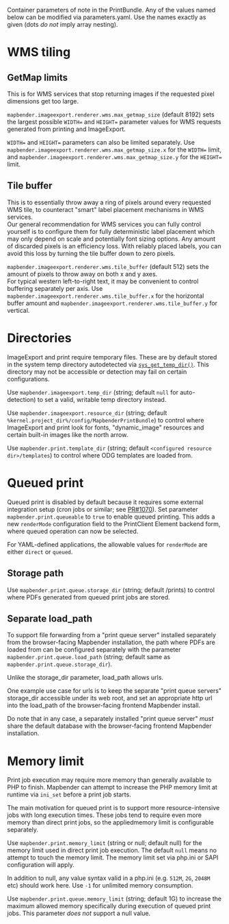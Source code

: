 Container parameters of note in the PrintBundle. Any of the values named below can be modified
via parameters.yaml. Use the names exactly as given (dots _do_ _not_ imply array nesting).
# WMS tiling
## GetMap limits
This is for WMS services that stop returning images if the requested pixel dimensions get too large.

`mapbender.imageexport.renderer.wms.max_getmap_size` (default 8192) sets the largest possible `WIDTH=`
and `HEIGHT=` parameter values for WMS requests generated from printing and ImageExport.

`WIDTH=` and `HEIGHT=` parameters can also be limited separately. Use `mapbender.imageexport.renderer.wms.max_getmap_size.x`
for the `WIDTH=` limit, and `mapbender.imageexport.renderer.wms.max_getmap_size.y` for the `HEIGHT=` limit.  

## Tile buffer
This is to essentially throw away a ring of pixels around every requested WMS tile, to counteract
"smart" label placement mechanisms in WMS services.  
Our general recommendation for WMS services you can fully control yourself is to configure them
for fully deterministic label placement which may only depend on scale and potentially font sizing
options. Any amount of discarded pixels is an efficiency loss. With reliably placed labels, you
can avoid this loss by turning the tile buffer down to zero pixels.

`mapbender.imageexport.renderer.wms.tile_buffer` (default 512) sets the amount of pixels to throw
away on both x and y axes.  
For typical western left-to-right text, it may be convenient to control buffering separately per
axis. Use `mapbender.imageexport.renderer.wms.tile_buffer.x` for the horizontal buffer amount and
`mapbender.imageexport.renderer.wms.tile_buffer.y` for vertical.

# Directories
ImageExport and print require temporary files. These are by default stored in the system temp directory
autodetected via [`sys_get_temp_dir()`](https://www.php.net/manual/en/function.sys-get-temp-dir.php).
This directory may not be accessible or detection may fail on certain configurations.

Use `mapbender.imageexport.temp_dir` (string; default `null` for auto-detection) to set a valid,
writable temp directory instead.

Use `mapbender.imageexport.resource_dir` (string; default `%kernel.project_dir%/config/MapbenderPrintBundle`)
to control where ImageExport and print look for fonts, "dynamic_image" resources and certain built-in
images like the north arrow.

Use `mapbender.print.template_dir` (string; default `<configured resource dir>/templates`) to control where
ODG templates are loaded from.

# Queued print
Queued print is disabled by default because it requires some external integration setup (cron jobs
or similar; see [PR#1070](https://github.com/mapbender/mapbender/pull/1070)).
Set parameter `mapbender.print.queueable` to `true` to enable queued printing.
This adds a new `renderMode` configuration field to the PrintClient Element backend form, where queued
operation can now be selected.

For YAML-defined applications, the allowable values for `renderMode` are either `direct` or `queued`.

## Storage path
Use `mapbender.print.queue.storage_dir` (string; default <webroot>/prints) to control where
PDFs generated from queued print jobs are stored.

## Separate load_path
To support file forwarding from a "print queue server" installed separately from the browser-facing Mapbender
installation, the path where PDFs are loaded from can be configured separately with the parameter
`mapbender.print.queue.load_path` (string; default same as `mapbender.print.queue.storage_dir`).

Unlike the storage_dir parameter, load_path allows urls.

One example use case for urls is to keep the separate "print queue servers" storage_dir accessible under its
web root, and set an appropriate http url into the load_path of the browser-facing frontend
Mapbender install.

Do note that in any case, a separately installed "print queue server" _must_ share the default
database with the browser-facing frontend Mapbender installation.

# Memory limit
Print job execution may require more memory than generally available to PHP to
finish. Mapbender can attempt to increase the PHP memory limit at runtime via
`ini_set` before a print job starts.

The main motivation for queued print is to support more resource-intensive jobs with
long execution times. These jobs tend to require even more memory than direct print
jobs, so the appliedmemory limit is configurable separately.

Use `mapbender.print.memory_limit` (string or null; default null) for the memory limit
used in direct print job execution. The default `null` means no attempt to touch the memory
limit. The memory limit set via php.ini or SAPI configuration will apply.

In addition to null, any value syntax valid in a php.ini (e.g. `512M`, `2G`, `2048M` etc) should work here.
Use `-1` for unlimited memory consumption.

Use `mapbender.print.queue.memory_limit` (string; default 1G) to increase the maximum allowed memory
specifically during execution of queued print jobs. This parameter _does_ _not_
support a null value.
